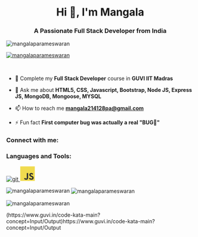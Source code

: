 <h1 align="center">Hi 👋, I'm Mangala</h1>
<h3 align="center">A Passionate Full Stack Developer from India</h3>

<p align="left"> <img src="https://komarev.com/ghpvc/?username=mangalaparameswaran&label=Profile%20views&color=0e75b6&style=flat" alt="mangalaparameswaran" /> </p>

<p align="left"> <a href="https://github.com/ryo-ma/github-profile-trophy"><img src="https://github-profile-trophy.vercel.app/?username=mangalaparameswaran" alt="mangalaparameswaran" /></a> </p>

<p align="left"> <a href="https://twitter.com/" target="blank"><img src="https://img.shields.io/twitter/follow/?logo=twitter&style=for-the-badge" alt="" /></a> </p>

- 🌱 Complete my **Full Stack Developer** course in **GUVI IIT Madras**

- 💬 Ask me about **HTML5, CSS, Javascript, Bootstrap, Node JS, Express JS, MongoDB, Mongoose, MYSQL**

- 📫 How to reach me **mangala214128pa@gmail.com**

- ⚡ Fun fact **First computer bug was actually a real "BUG🐞"**

<h3 align="left">Connect with me:</h3>
<p align="left">
</p>

<h3 align="left">Languages and Tools:</h3>
<p align="left"> <a href="https://git-scm.com/" target="_blank" rel="noreferrer"> <img src="https://www.vectorlogo.zone/logos/git-scm/git-scm-icon.svg" alt="git" width="40" height="40"/> </a> <a href="https://developer.mozilla.org/en-US/docs/Web/JavaScript" target="_blank" rel="noreferrer"> <img src="https://raw.githubusercontent.com/devicons/devicon/master/icons/javascript/javascript-original.svg" alt="javascript" width="40" height="40"/> </a> </p>

<p><img align="left" src="https://github-readme-stats.vercel.app/api/top-langs?username=mangalaparameswaran&show_icons=true&locale=en&layout=compact" alt="mangalaparameswaran" /></p>

<p>&nbsp;<img align="center" src="https://github-readme-stats.vercel.app/api?username=mangalaparameswaran&show_icons=true&locale=en" alt="mangalaparameswaran" /></p>

<p><img align="center" src="https://github-readme-streak-stats.herokuapp.com/?user=mangalaparameswaran&" alt="mangalaparameswaran" /></p>
(https://www.guvi.in/code-kata-main?concept=Input/Output)https://www.guvi.in/code-kata-main?concept=Input/Output
